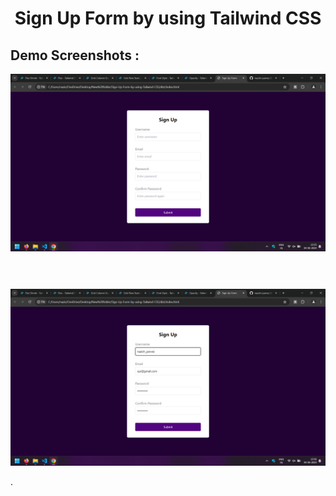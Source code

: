 <div align='center'>
<h1>Sign Up Form by using Tailwind CSS</h1>
</div>

<h2>Demo Screenshots : </h2>

<div>
<img src="./assets/1.png">
</div>

<br />
<div style="margin-top:40px;">
<img src="./assets/2.png">
</div>

.


